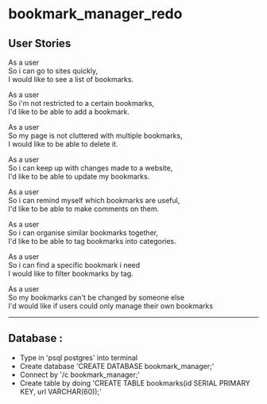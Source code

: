 # bookmark_manager_redo

## User Stories

As a user\
So i can go to sites quickly,\
I would like to see a list of bookmarks.

As a user\
So i'm not restricted to a certain bookmarks,\
I'd like to be able to add a bookmark.

As a user\
So my page is not cluttered with multiple bookmarks,\
I would like to be able to delete it.

As a user\
So i can keep up with changes made to a website,\
I'd like to be able to update my bookmarks.

As a user\
So i can remind myself which bookmarks are useful,\
I'd like to be able to make comments on them.

As a user\
So i can organise similar bookmarks together,\
I'd like to be able to tag bookmarks into categories.

As a user\
So i can find a specific bookmark i need\
I would like to filter bookmarks by tag.

As a user\
So my bookmarks can't be changed by someone else\
I'd would like if users could only manage their own bookmarks

---

## Database :

- Type in 'psql postgres' into terminal
- Create database 'CREATE DATABASE bookmark_manager;'
- Connect by '/c bookmark_manager;'
- Create table by doing 'CREATE TABLE bookmarks(id SERIAL PRIMARY KEY, url VARCHAR(60));'
